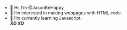 - 👋 Hi, I’m @JasonBeHappy
- 👀 I’m interested in making webpages with HTML code.
- 🌱 I’m currently learning Javascript.
<br><b><i>XD XD</i></b>

<!---
JasonBeHappy/JasonBeHappy is a ✨ special ✨ repository because its `README.md` (this file) appears on your GitHub profile.
You can click the Preview link to take a look at your changes.
--->
